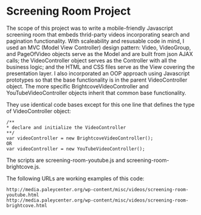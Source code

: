 Screening Room Project
===================

The scope of this project was to write a mobile-friendly Javascript screening room that embeds thrid-party videos incorporating search and pagination functionality. With scaleability and resusable code in mind, I used an MVC (Model View Controller) design pattern: Video, VideoGroup, and PageOfVideo objects serve as the Model and are built from json AJAX calls; the VideoController object serves as the Controller with all the business logic; and the HTML and CSS files serve as the View covering the presentation layer. I also incorporated an OOP approach using Javascript prototypes so that the base functionality is in the parent VideoController object. The more specific BrightcoveVideoController and YouTubeVideoController objects inherit that common base functionality.

They use identical code bases except for this one line that defines the type of VideoController object: 

	/**
	* declare and initialize the VideoController 
	**/	
	var videoController = new BrightcoveVideoController();
	OR
	var videoController = new YouTubeVideoController();


The scripts are screening-room-youtube.js and screening-room-brightcove.js.

The following URLs are working examples of this code:

	http://media.paleycenter.org/wp-content/misc/videos/screening-room-youtube.html
	http://media.paleycenter.org/wp-content/misc/videos/screening-room-brightcove.html



